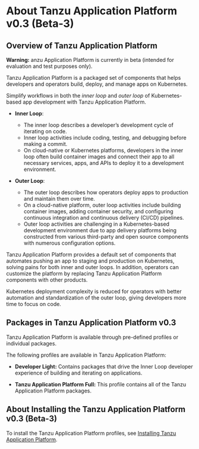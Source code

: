 # About Tanzu Application Platform v0.3 (Beta-3)

## <a id='overview'></a> Overview of Tanzu Application Platform

<p class="note warning">
<strong>Warning:</strong> anzu Application Platform is currently in beta (intended for evaluation and test purposes only).
</p>

Tanzu Application Platform is a packaged set of components that helps developers and operators build, deploy, and manage apps on Kubernetes.

Simplify workflows in both the *inner loop* and *outer loop* of Kubernetes-based app development with  Tanzu Application Platform.

* **Inner Loop**: 
    - The inner loop describes a developer’s development cycle of iterating on code. 
    - Inner loop activities include coding, testing, and debugging before making a commit.
    - On cloud-native or Kubernetes platforms, developers in the inner loop often build container images and connect their app to all necessary services, apps, and  APIs to deploy it to a development environment.

* **Outer Loop**: 
    - The outer loop describes how operators deploy apps to production and maintain them over time. 
    - On a cloud-native platform, outer loop activities include building container images, adding container security, and configuring continuous integration and continuous delivery (CI/CD)  pipelines.
    - Outer loop activities are challenging in a Kubernetes-based development environment due to app delivery platforms being constructed from various third-party and open source components with numerous configuration options.

Tanzu Application Platform provides a default set of components that automates pushing an app to staging and production on Kubernetes, solving pains for both inner and outer loops. In addition, operators can customize the platform by replacing Tanzu Application Platform components with other products.

Kubernetes deployment complexity is reduced for operators with better automation and standardization of the outer loop, giving developers more time to focus on code.

## Packages in Tanzu Application Platform v0.3

Tanzu Application Platform is available through pre-defined profiles or individual packages.

The following profiles are available in Tanzu Application Platform:

- **Developer Light:**
  Contains packages that drive the Inner Loop developer experience of building and 
  iterating on applications. 

- **Tanzu Application Platform Full:**
  This profile contains all of the Tanzu Application Platform packages.

## <a id='install'></a> About Installing the Tanzu Application Platform v0.3 (Beta-3) 

To install the Tanzu Application Platform profiles, see [Installing Tanzu Application Platform](install-intro.md).
